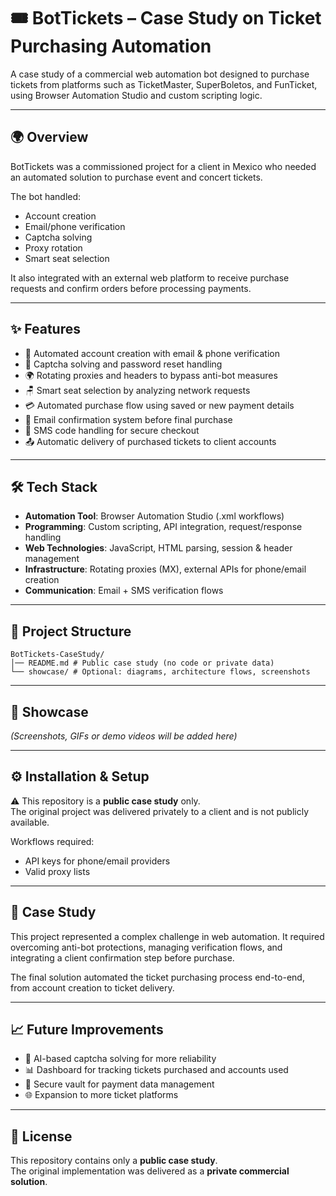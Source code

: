 # 🎟️ BotTickets – Case Study on Ticket Purchasing Automation

A case study of a commercial web automation bot designed to purchase tickets from platforms such as TicketMaster, SuperBoletos, and FunTicket, using Browser Automation Studio and custom scripting logic.

---

## 🌍 Overview

BotTickets was a commissioned project for a client in Mexico who needed an automated solution to purchase event and concert tickets.  

The bot handled:
- Account creation  
- Email/phone verification  
- Captcha solving  
- Proxy rotation  
- Smart seat selection  

It also integrated with an external web platform to receive purchase requests and confirm orders before processing payments.

---

## ✨ Features

- 👤 Automated account creation with email & phone verification  
- 🔐 Captcha solving and password reset handling  
- 🌍 Rotating proxies and headers to bypass anti-bot measures  
- 🪑 Smart seat selection by analyzing network requests  
- 💳 Automated purchase flow using saved or new payment details  
- 📧 Email confirmation system before final purchase  
- 📲 SMS code handling for secure checkout  
- 📤 Automatic delivery of purchased tickets to client accounts  

---

## 🛠 Tech Stack

- **Automation Tool**: Browser Automation Studio (.xml workflows)  
- **Programming**: Custom scripting, API integration, request/response handling  
- **Web Technologies**: JavaScript, HTML parsing, session & header management  
- **Infrastructure**: Rotating proxies (MX), external APIs for phone/email creation  
- **Communication**: Email + SMS verification flows  

---

## 📂 Project Structure
```text
BotTickets-CaseStudy/
│── README.md # Public case study (no code or private data)
└── showcase/ # Optional: diagrams, architecture flows, screenshots
```

---

## 📸 Showcase

*(Screenshots, GIFs or demo videos will be added here)*

---

## ⚙️ Installation & Setup

⚠️ This repository is a **public case study** only.  
The original project was delivered privately to a client and is not publicly available.  

Workflows required:
- API keys for phone/email providers  
- Valid proxy lists  

---

## 📖 Case Study

This project represented a complex challenge in web automation. It required overcoming anti-bot protections, managing verification flows, and integrating a client confirmation step before purchase.  

The final solution automated the ticket purchasing process end-to-end, from account creation to ticket delivery.

---

## 📈 Future Improvements

- 🤖 AI-based captcha solving for more reliability  
- 📊 Dashboard for tracking tickets purchased and accounts used  
- 🔐 Secure vault for payment data management  
- 🌐 Expansion to more ticket platforms  

---

## 📜 License

This repository contains only a **public case study**.  
The original implementation was delivered as a **private commercial solution**.

